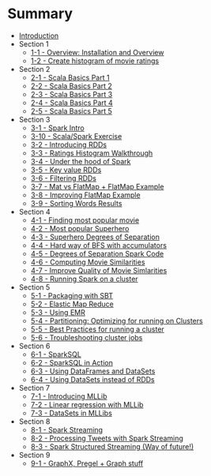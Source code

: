 # Summary

* [Introduction](README.md)
* Section 1
	- [1-1 - Overview: Installation and Overview](section-1/1-1.md)
	- [1-2 - Create histogram of movie ratings](section-1/1-2.md)
* Section 2
	- [2-1 - Scala Basics Part 1](section-2/2-1.md)
	- [2-2 - Scala Basics Part 2](section-2/2-2.md)
	- [2-3 - Scala Basics Part 3](section-2/2-3.md)
	- [2-4 - Scala Basics Part 4](section-2/2-4.md)
	- [2-5 - Scala Basics Part 5](section-2/2-5.md)
* Section 3
	- [3-1 - Spark Intro](section-3/3-1.md)
	- [3-10 - Scala/Spark Exercise](section-3/3-10.md)
	- [3-2 - Introducing RDDs](section-3/3-2.md)
	- [3-3 - Ratings Histogram Walkthrough](section-3/3-3.md)
	- [3-4 - Under the hood of Spark](section-3/3-4.md)
	- [3-5 - Key value RDDs](section-3/3-5.md)
	- [3-6 - Filtering RDDs](section-3/3-6.md)
	- [3-7 - Mat vs FlatMap + FlatMap Example](section-3/3-7.md)
	- [3-8 - Improving FlatMap Example](section-3/3-8.md)
	- [3-9 - Sorting Words Results](section-3/3-9.md)
* Section 4
	- [4-1 - Finding most popular movie](section-4/4-1.md)
	- [4-2 - Most popular Superhero](section-4/4-2.md)
	- [4-3 - Superhero Degrees of Separation](section-4/4-3.md)
	- [4-4 - Hard way of BFS with accumulators](section-4/4-4.md)
	- [4-5 - Degrees of Separation Spark Code](section-4/4-5.md)
	- [4-6 - Computing Movie Similarities](section-4/4-6.md)
	- [4-7 - Improve Quality of Movie Simlarities](section-4/4-7.md)
	- [4-8 - Running Spark on a cluster](section-4/4-8.md)
* Section 5
	- [5-1 - Packaging with SBT](section-5/5-1.md)
	- [5-2 - Elastic Map Reduce](section-5/5-2.md)
	- [5-3 - Using EMR](section-5/5-3.md)
	- [5-4 - Partitioning: Optimizing for running on Clusters](section-5/5-4.md)
	- [5-5 - Best Practices for running a cluster](section-5/5-5.md)
	- [5-6 - Troubleshooting cluster jobs](section-5/5-6.md)
* Section 6
	- [6-1 - SparkSQL](section-6/6-1.md)
	- [6-2 - SparkSQL in Action](section-6/6-2.md)
	- [6-3 - Using DataFrames and DataSets](section-6/6-3.md)
	- [6-4 - Using DataSets instead of RDDs](section-6/6-4.md)
* Section 7
	- [7-1 - Introducing MLLib](section-7/7-1.md)
	- [7-2 - Linear regression with MLLib](section-7/7-2.md)
	- [7-3 - DataSets in MLLibs](section-7/7-3.md)
* Section 8
	- [8-1 - Spark Streaming](section-8/8-1.md)
	- [8-2 - Processing Tweets with Spark Streaming](section-8/8-2.md)
	- [8-3 - Spark Structured Streaming (Way of future!)](section-8/8-3.md)
* Section 9
	- [9-1 - GraphX, Pregel + Graph stuff](section-9/9-1.md)
